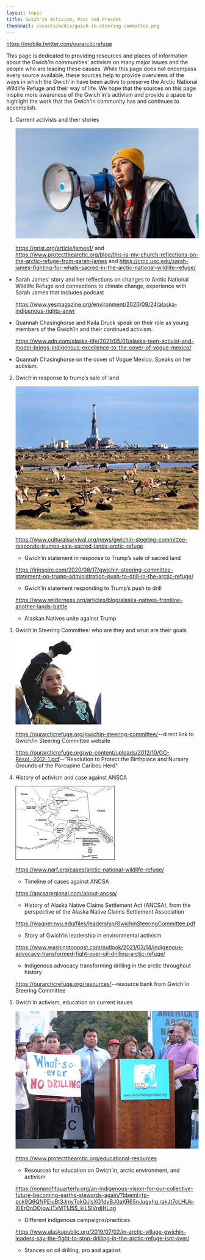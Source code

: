 ```yaml
---
layout: topic
title: Gwich'in Activism, Past and Present
thumbnail: /assets/media/gwich-in-steering-committee.png
---
```

https://mobile.twitter.com/ourarcticrefuge

This page is dedicated to providing resources and places of information about the Gwich'in communities' activism on many major issues and the people who are leading these causes. While this page does not encompass every source available, these sources help to provide overviews of the ways in which the Gwich'in have been active to preserve the Arctic National Wildlife Refuge and their way of life. We hope that the sources on this page inspire more awareness of the Gwich'in's activism and provide a space to highlight the work that the Gwich'in community has and continues to accomplish. 

1. Current activists and their stories

   ![](/assets/media/quannah-chasinghorse-1400.jpeg "*  <https://www.yesmagazine.org/environment/2020/09/24/alaska-indigenous-rights-anwr>")

   <https://grist.org/article/james1/> and <https://www.protectthearctic.org/blog/this-is-my-church-reflections-on-the-arctic-refuge-from-sarah-james> and <https://crcc.usc.edu/sarah-james-fighting-for-whats-sacred-in-the-arctic-national-wildlife-refuge/>

* Sarah James’ story and her reflections on changes to Arctic National Wildlife Refuge and connections to climate change, experience with Sarah James that includes podcast

   <https://www.yesmagazine.org/environment/2020/09/24/alaska-indigenous-rights-anwr>
* Quannah Chasinghorse and Kaila Druck speak on their role as young members of the Gwich’in and their continued activism. 

   <https://www.adn.com/alaska-life/2021/05/01/alaska-teen-activist-and-model-brings-indigenous-excellence-to-the-cover-of-vogue-mexico/>
* Quannah Chasinghorse on the cover of Vogue Mexico. Speaks on her activism.

2. Gwich’in response to trump’s sale of land

   ![](/assets/media/featured.jpg "https://www.breitbart.com/politics/2011/05/16/meet-obamas-new-energy-plan-same-as-the-old-plan/")

   <https://www.culturalsurvival.org/news/gwichin-steering-committee-responds-trumps-sale-sacred-lands-arctic-refuge>

   * Gwich’in statement in response to Trump’s sale of sacred land  

   <https://lrinspire.com/2020/08/17/gwichin-steering-committee-statement-on-trump-administration-push-to-drill-in-the-arctic-refuge/>

   * Gwich’in statement responding to Trump’s push to drill 

   <https://www.wilderness.org/articles/blog/alaska-natives-frontline-another-lands-battle>

   * Alaskan Natives unite against Trump
3. Gwich’in Steering Committee: who are they and what are their goals 

   ![](/assets/media/gwich-in-steering-committee-pt.2.jpeg "https://trustees.org/interior-disregards-human-rights-in-rush-to-lease-refuge/")

   <https://ourarcticrefuge.org/gwichin-steering-committee/>--direct link to Gwich/in Steering Committee website 

   <https://ourarcticrefuge.org/wp-content/uploads/2012/10/GG-Resol.-2012-1.pdf>--"Resolution to Protect the Birthplace and Nursery Grounds of the Porcupine Caribou Herd"
4. History of activism and case against ANSCA

   ![](/assets/media/download.jpg "https://en.wikipedia.org/wiki/Alaska_Native_Claims_Settlement_Act")

   <https://www.narf.org/cases/arctic-national-wildlife-refuge/>

   * Timeline of cases against ANCSA

   <https://ancsaregional.com/about-ancsa/>

   * History of Alaska Native Claims Settlement Act (ANCSA), from the perspective of the Alaska Native Claims Settlement Association

   <https://wagner.nyu.edu/files/leadership/GwichinSteeringCommittee.pdf>

   * Story of Gwich’in leadership in environmental activism 

   <https://www.washingtonpost.com/outlook/2021/03/14/indigenous-advocacy-transformed-fight-over-oil-drilling-arctic-refuge/>

   * Indigenous advocacy transforming drilling in the arctic throughout history

   <https://ourarcticrefuge.org/resources/>--resource bank from Gwich'in Steering Committee  
5. Gwich’in activism, education on current issues

   ![](/assets/media/sarah-james-speaking-during-a-rally-in-dc-2005.jpg "https://ourarcticrefuge.org/photo-gallery/")

   <https://www.protectthearctic.org/educational-resources>

   * Resources for education on Gwich’in, arctic environment, and activism

   <https://nonprofitquarterly.org/an-indigenous-vision-for-our-collective-future-becoming-earths-stewards-again/?bbeml=tp-pck9Q6QNPEiuBt3JmyTokQ.jlsXG1dyBJ0aKR65nJugyhg.rakJt7oLHUk-XIErOnDOjow.lTxMTfJ5S_kiLSiVrdjHLqg>

   * Different indigenous campaigns/practices

   <https://www.alaskapublic.org/2019/07/02/in-arctic-village-gwichin-leaders-say-the-fight-to-stop-drilling-in-the-arctic-refuge-isnt-over/>

   * Stances on oil drilling, pro and against